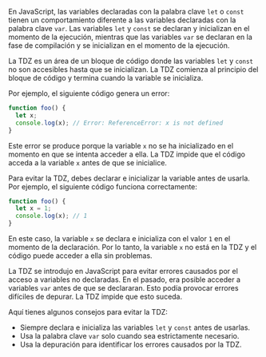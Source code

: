 En JavaScript, las variables declaradas con la palabra clave `let` o `const` tienen un comportamiento diferente a las variables declaradas con la palabra clave `var`. Las variables `let` y `const` se declaran y inicializan en el momento de la ejecución, mientras que las variables `var` se declaran en la fase de compilación y se inicializan en el momento de la ejecución.

La TDZ es un área de un bloque de código donde las variables `let` y `const` no son accesibles hasta que se inicializan. La TDZ comienza al principio del bloque de código y termina cuando la variable se inicializa.

Por ejemplo, el siguiente código genera un error:

```js
function foo() {
  let x;
  console.log(x); // Error: ReferenceError: x is not defined
}
```

Este error se produce porque la variable `x` no se ha inicializado en el momento en que se intenta acceder a ella. La TDZ impide que el código acceda a la variable `x` antes de que se inicialice.

Para evitar la TDZ, debes declarar e inicializar la variable antes de usarla. Por ejemplo, el siguiente código funciona correctamente:

```js
function foo() {
  let x = 1;
  console.log(x); // 1
}
```

En este caso, la variable `x` se declara e inicializa con el valor `1` en el momento de la declaración. Por lo tanto, la variable `x` no está en la TDZ y el código puede acceder a ella sin problemas.

La TDZ se introdujo en JavaScript para evitar errores causados por el acceso a variables no declaradas. En el pasado, era posible acceder a variables `var` antes de que se declararan. Esto podía provocar errores difíciles de depurar. La TDZ impide que esto suceda.

Aquí tienes algunos consejos para evitar la TDZ:

- Siempre declara e inicializa las variables `let` y `const` antes de usarlas.
- Usa la palabra clave `var` solo cuando sea estrictamente necesario.
- Usa la depuración para identificar los errores causados por la TDZ.